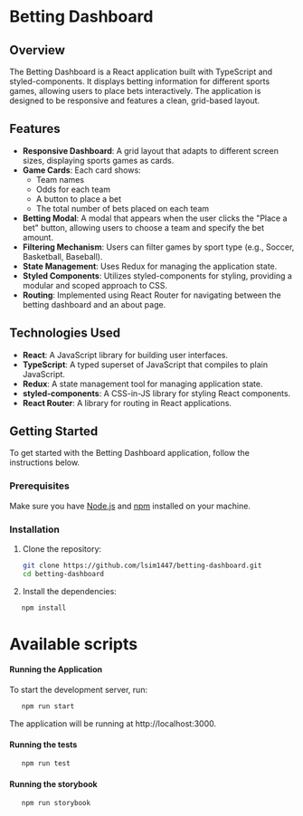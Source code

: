 # Betting Dashboard

## Overview

The Betting Dashboard is a React application built with TypeScript and styled-components. It displays betting information for different sports games, allowing users to place bets interactively. The application is designed to be responsive and features a clean, grid-based layout.

## Features

- **Responsive Dashboard**: A grid layout that adapts to different screen sizes, displaying sports games as cards.
- **Game Cards**: Each card shows:
  - Team names
  - Odds for each team
  - A button to place a bet
  - The total number of bets placed on each team
- **Betting Modal**: A modal that appears when the user clicks the "Place a bet" button, allowing users to choose a team and specify the bet amount.
- **Filtering Mechanism**: Users can filter games by sport type (e.g., Soccer, Basketball, Baseball).
- **State Management**: Uses Redux for managing the application state.
- **Styled Components**: Utilizes styled-components for styling, providing a modular and scoped approach to CSS.
- **Routing**: Implemented using React Router for navigating between the betting dashboard and an about page.

## Technologies Used

- **React**: A JavaScript library for building user interfaces.
- **TypeScript**: A typed superset of JavaScript that compiles to plain JavaScript.
- **Redux**: A state management tool for managing application state.
- **styled-components**: A CSS-in-JS library for styling React components.
- **React Router**: A library for routing in React applications.

## Getting Started

To get started with the Betting Dashboard application, follow the instructions below.

### Prerequisites

Make sure you have [Node.js](https://nodejs.org/) and [npm](https://www.npmjs.com/) installed on your machine.

### Installation

1. Clone the repository:

   ```bash
   git clone https://github.com/lsim1447/betting-dashboard.git
   cd betting-dashboard
   ```

2. Install the dependencies:

```bash
   npm install
```

# Available scripts

#### Running the Application

To start the development server, run:

```bash
   npm run start
```

The application will be running at http://localhost:3000.

#### Running the tests

```bash
   npm run test
```

#### Running the storybook

```bash
   npm run storybook
```
